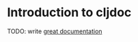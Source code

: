 # Introduction to cljdoc

TODO: write [great documentation](http://jacobian.org/writing/great-documentation/what-to-write/)

